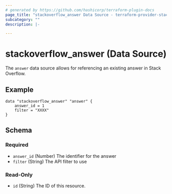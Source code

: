 ```yaml
---
# generated by https://github.com/hashicorp/terraform-plugin-docs
page_title: "stackoverflow_answer Data Source - terraform-provider-stackoverflow"
subcategory: ""
description: |-

---
```


# stackoverflow_answer (Data Source)

The `answer` data source allows for referencing an existing answer in Stack Overflow.

## Example

```
data "stackoverflow_answer" "answer" {
    answer_id = 1
    filter = "XXXX"
}
```

<!-- schema generated by tfplugindocs -->
## Schema

### Required

- `answer_id` (Number) The identifier for the answer
- `filter` (String) The API filter to use

### Read-Only

- `id` (String) The ID of this resource.


